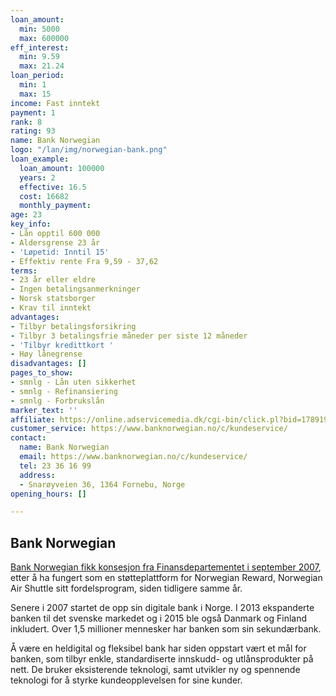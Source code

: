 ```yaml
---
loan_amount:
  min: 5000
  max: 600000
eff_interest:
  min: 9.59
  max: 21.24
loan_period:
  min: 1
  max: 15
income: Fast inntekt
payment: 1
rank: 8
rating: 93
name: Bank Norwegian
logo: "/lan/img/norwegian-bank.png"
loan_example:
  loan_amount: 100000
  years: 2
  effective: 16.5
  cost: 16682
  monthly_payment: 
age: 23
key_info:
- Lån opptil 600 000
- Aldersgrense 23 år
- 'Løpetid: Inntil 15'
- Effektiv rente Fra 9,59 - 37,62
terms:
- 23 år eller eldre
- Ingen betalingsanmerkninger
- Norsk statsborger
- Krav til inntekt
advantages:
- Tilbyr betalingsforsikring
- Tilbyr 3 betalingsfrie måneder per siste 12 måneder
- 'Tilbyr kredittkort '
- Høy lånegrense
disadvantages: []
pages_to_show:
- smnlg - Lån uten sikkerhet
- smnlg - Refinansiering
- smnlg - Forbrukslån
marker_text: ''
affiliate: https://online.adservicemedia.dk/cgi-bin/click.pl?bid=1789193&media_id=89834
customer_service: https://www.banknorwegian.no/c/kundeservice/
contact:
  name: Bank Norwegian
  email: https://www.banknorwegian.no/c/kundeservice/
  tel: 23 36 16 99
  address:
  - Snarøyveien 36, 1364 Fornebu, Norge
opening_hours: []

---
```

## Bank Norwegian

[Bank Norwegian fikk konsesjon fra Finansdepartementet i september 2007](https://www.banknorwegian.no/), etter å ha fungert som en støtteplattform for Norwegian Reward, Norwegian Air Shuttle sitt fordelsprogram, siden tidligere samme år.

Senere i 2007 startet de opp sin digitale bank i Norge. I 2013 ekspanderte banken til det svenske markedet og i 2015 ble også Danmark og Finland inkludert. Over 1,5 millioner mennesker har banken som sin sekundærbank.

Å være en heldigital og fleksibel bank har siden oppstart vært et mål for banken, som tilbyr enkle, standardiserte innskudd- og utlånsprodukter på nett. De bruker eksisterende teknologi, samt utvikler ny og spennende teknologi for å styrke kundeopplevelsen for sine kunder.